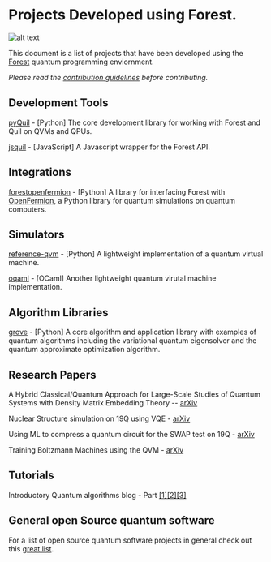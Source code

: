 # Projects Developed using Forest.

![alt text](https://github.com/rigetticomputing/forest-software/blob/master/forest.png "Forest")

This document is a list of projects that have been developed using the [Forest](https://www.rigetti.com/index.php/forest) 
quantum programming enviornment.

_Please read the [contribution guidelines](https://github.com/rigetticomputing/forest-software/blob/master/CONTRIBUTING.md) before contributing._

## Development Tools

[pyQuil](http://github.com/rigetticomputing/pyquil) - [Python] The core development library for working with Forest 
and Quil on QVMs and QPUs.

[jsquil](https://github.com/mapmeld/jsquil) - [JavaScript] A Javascript wrapper for the Forest API.

## Integrations

[forestopenfermion](https://github.com/rigetticomputing/forestopenfermion) - [Python] A library for interfacing 
Forest with [OpenFermion](http://openfermion.org/), a Python library for quantum simulations on quantum computers.

## Simulators

[reference-qvm](https://github.com/rigetticomputing/reference-qvm) - [Python] A lightweight implementation 
of a quantum virtual machine.

[oqaml](https://github.com/rigetticomputing/oqaml) - [OCaml] Another lightweight quantum virutal machine implementation.

## Algorithm Libraries

[grove](https://github.com/rigetticomputing/grove) - [Python] A core algorithm and application library with examples of quantum algorithms including the variational quantum eigensolver and the quantum approximate optimization algorithm.

## Research Papers

A Hybrid Classical/Quantum Approach for Large-Scale Studies of Quantum Systems with Density Matrix Embedding Theory -- [arXiv](https://arxiv.org/abs/1610.06910)

Nuclear Structure simulation on 19Q using VQE - [arXiv](https://arxiv.org/pdf/1801.03897.pdf)

Using ML to compress a quantum circuit for the SWAP test on 19Q - [arXiv](https://arxiv.org/abs/1803.04114)

Training Boltzmann Machines using the QVM - [arXiv](https://arxiv.org/abs/1712.05304)

## Tutorials

Introductory Quantum algorithms blog - Part [[1]](http://dkopczyk.quantee.co.uk/high-level-quantum-computing/)[[2]](http://dkopczyk.quantee.co.uk/deutschs-algorithm/)[[3]](http://dkopczyk.quantee.co.uk/grover-search/)

## General open Source quantum software

For a list of open source quantum software projects in general check out this [great list](https://github.com/markf94/os_quantum_software).
